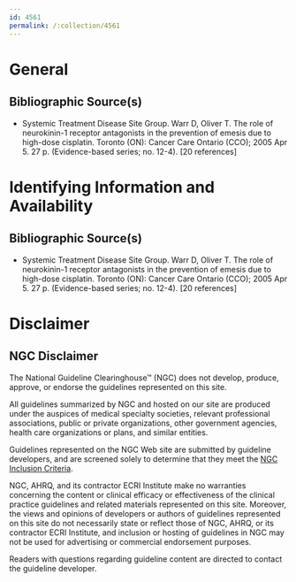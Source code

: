 ```yaml
---
id: 4561
permalink: /:collection/4561
---
```


# General

## Bibliographic Source(s)

- Systemic Treatment Disease Site Group. Warr D, Oliver T. The role of neurokinin-1 receptor antagonists in the prevention of emesis due to high-dose cisplatin. Toronto (ON): Cancer Care Ontario (CCO); 2005 Apr 5. 27 p. (Evidence-based series; no. 12-4). [20 references]

# Identifying Information and Availability

## Bibliographic Source(s)

- Systemic Treatment Disease Site Group. Warr D, Oliver T. The role of neurokinin-1 receptor antagonists in the prevention of emesis due to high-dose cisplatin. Toronto (ON): Cancer Care Ontario (CCO); 2005 Apr 5. 27 p. (Evidence-based series; no. 12-4). [20 references]

# Disclaimer

## NGC Disclaimer

The National Guideline Clearinghouse™ (NGC) does not develop, produce, approve, or endorse the guidelines represented on this site.

All guidelines summarized by NGC and hosted on our site are produced under the auspices of medical specialty societies, relevant professional associations, public or private organizations, other government agencies, health care organizations or plans, and similar entities.

Guidelines represented on the NGC Web site are submitted by guideline developers, and are screened solely to determine that they meet the [NGC Inclusion Criteria](/help-and-about/summaries/inclusion-criteria).

NGC, AHRQ, and its contractor ECRI Institute make no warranties concerning the content or clinical efficacy or effectiveness of the clinical practice guidelines and related materials represented on this site. Moreover, the views and opinions of developers or authors of guidelines represented on this site do not necessarily state or reflect those of NGC, AHRQ, or its contractor ECRI Institute, and inclusion or hosting of guidelines in NGC may not be used for advertising or commercial endorsement purposes.

Readers with questions regarding guideline content are directed to contact the guideline developer.

